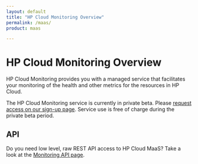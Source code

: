 ```yaml
---
layout: default
title: "HP Cloud Monitoring Overview"
permalink: /maas/
product: maas

---
```

# HP Cloud Monitoring Overview

HP Cloud Monitoring provides you with a managed service that facilitates your monitoring of the health and other metrics for the resources in HP Cloud.  

The HP Cloud Monitoring service is currently in private beta.  Please [request access on our sign-up page](https://account.hpcloud.com/cases/betarequest/maas).  Service use is free of charge during the private beta period.

## API
Do you need low level, raw REST API access to HP Cloud MaaS?  Take a look at the [Monitoring API page](/api/monitoring/).
